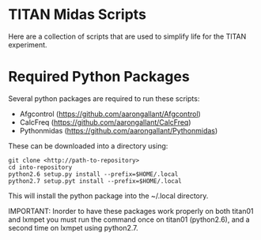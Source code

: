 # TITAN Midas Scripts

Here are a collection of scripts that are used to simplify life for the TITAN experiment.

# Required Python Packages

Several python packages are required to run these scripts:

* Afgcontrol (https://github.com/aarongallant/Afgcontrol)
* CalcFreq (https://github.com/aarongallant/CalcFreq)
* Pythonmidas (https://github.com/aarongallant/Pythonmidas)

These can be downloaded into a directory using:

    git clone <http://path-to-repository>
    cd into-repository
    python2.6 setup.py install --prefix=$HOME/.local
    python2.7 setup.pyt install --prefix=$HOME/.local

This will install the python package into the ~/.local directory.

IMPORTANT: Inorder to have these packages work properly on both titan01 and lxmpet
you must run the command once on titan01 (python2.6), and a second time on lxmpet
using python2.7.
